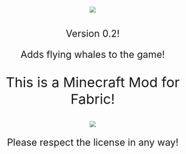 <h1 style="font-size:60px;"align="center"><img src="https://i.imgur.com/PIGhI7F.png"></h1>

<p style="font-size:25px" align="center">Version 0.2!</p>

<p style="font-size:25px" align="center">Adds flying whales to the game!</p>

<p style="font-size:36px;" align="center">This is a Minecraft Mod for Fabric!</p>


<p align="center"><img align="middle" src="https://i.imgur.com/EohOxHn.png"></p>
<p style="font-size:25px" align="center">Please respect the license in any way!</p>